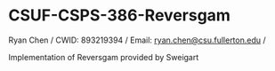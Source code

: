 # CSUF-CSPS-386-Reversgam
Ryan Chen /
CWID: 893219394 /
Email: ryan.chen@csu.fullerton.edu /

Implementation of Reversgam provided by Sweigart
